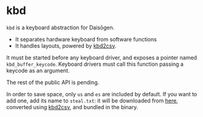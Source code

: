 # kbd
`kbd` is a keyboard abstraction for Daisōgen.
- It separates hardware keyboard from software functions
- It handles layouts, powered by [kbd2csv](https://github.com/jlxip/kbd2csv).

It must be started before any keyboard driver, and exposes a pointer named `kbd_buffer_keycode`. Keyboard drivers must call this function passing a keycode as an argument.

The rest of the public API is pending.

In order to save space, only `us` and `es` are included by default. If you want to add one, add its name to `steal.txt`: it will be downloaded from [here](https://github.com/legionus/kbd), converted using [kbd2csv](https://github.com/jlxip/kbd2csv), and bundled in the binary.
